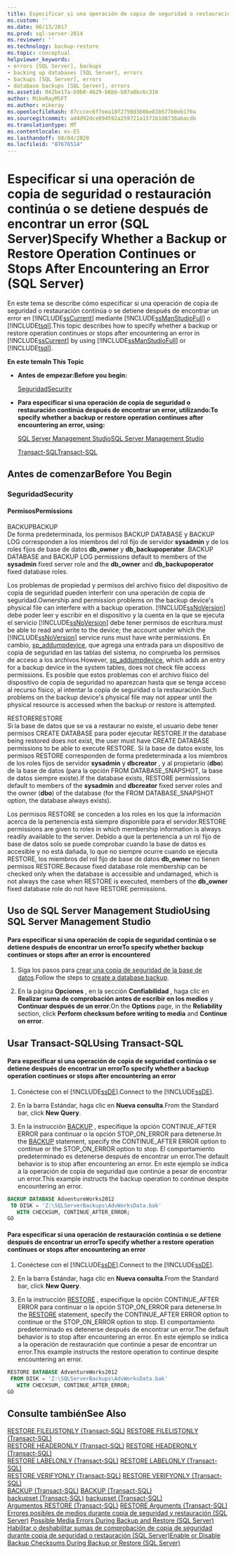 ```yaml
---
title: Especificar si una operación de copia de seguridad o restauración continúa o se detiene después de encontrar un error (SQL Server) | Microsoft Docs
ms.custom: ''
ms.date: 06/13/2017
ms.prod: sql-server-2014
ms.reviewer: ''
ms.technology: backup-restore
ms.topic: conceptual
helpviewer_keywords:
- errors [SQL Server], backups
- backing up databases [SQL Server], errors
- backups [SQL Server], errors
- database backups [SQL Server], errors
ms.assetid: 042be17a-b9b0-4629-b6bb-b87a8bc6c316
author: MikeRayMSFT
ms.author: mikeray
ms.openlocfilehash: 87cccec6f7eea18f2750d3b0be81b577b0eb170a
ms.sourcegitcommit: ad4d92dce894592a259721a1571b1d8736abacdb
ms.translationtype: MT
ms.contentlocale: es-ES
ms.lasthandoff: 08/04/2020
ms.locfileid: "87676514"
---
```

# <a name="specify-whether-a-backup-or-restore-operation-continues-or-stops-after-encountering-an-error-sql-server"></a><span data-ttu-id="745ae-102">Especificar si una operación de copia de seguridad o restauración continúa o se detiene después de encontrar un error (SQL Server)</span><span class="sxs-lookup"><span data-stu-id="745ae-102">Specify Whether a Backup or Restore Operation Continues or Stops After Encountering an Error (SQL Server)</span></span>
  <span data-ttu-id="745ae-103">En este tema se describe cómo especificar si una operación de copia de seguridad o restauración continúa o se detiene después de encontrar un error en [!INCLUDE[ssCurrent](../../includes/sscurrent-md.md)] mediante [!INCLUDE[ssManStudioFull](../../includes/ssmanstudiofull-md.md)] o [!INCLUDE[tsql](../../includes/tsql-md.md)].</span><span class="sxs-lookup"><span data-stu-id="745ae-103">This topic describes how to specify whether a backup or restore operation continues or stops after encountering an error in [!INCLUDE[ssCurrent](../../includes/sscurrent-md.md)] by using [!INCLUDE[ssManStudioFull](../../includes/ssmanstudiofull-md.md)] or [!INCLUDE[tsql](../../includes/tsql-md.md)].</span></span>  
  
 <span data-ttu-id="745ae-104">**En este tema**</span><span class="sxs-lookup"><span data-stu-id="745ae-104">**In This Topic**</span></span>  
  
-   <span data-ttu-id="745ae-105">**Antes de empezar:**</span><span class="sxs-lookup"><span data-stu-id="745ae-105">**Before you begin:**</span></span>  
  
     [<span data-ttu-id="745ae-106">Seguridad</span><span class="sxs-lookup"><span data-stu-id="745ae-106">Security</span></span>](#Security)  
  
-   <span data-ttu-id="745ae-107">**Para especificar si una operación de copia de seguridad o restauración continúa después de encontrar un error, utilizando:**</span><span class="sxs-lookup"><span data-stu-id="745ae-107">**To specify whether a backup or restore operation continues after encountering an error, using:**</span></span>  
  
     [<span data-ttu-id="745ae-108">SQL Server Management Studio</span><span class="sxs-lookup"><span data-stu-id="745ae-108">SQL Server Management Studio</span></span>](#SSMSProcedure)  
  
     [<span data-ttu-id="745ae-109">Transact-SQL</span><span class="sxs-lookup"><span data-stu-id="745ae-109">Transact-SQL</span></span>](#TsqlProcedure)  
  
##  <a name="before-you-begin"></a><a name="BeforeYouBegin"></a> <span data-ttu-id="745ae-110">Antes de comenzar</span><span class="sxs-lookup"><span data-stu-id="745ae-110">Before You Begin</span></span>  
  
###  <a name="security"></a><a name="Security"></a> <span data-ttu-id="745ae-111">Seguridad</span><span class="sxs-lookup"><span data-stu-id="745ae-111">Security</span></span>  
  
####  <a name="permissions"></a><a name="Permissions"></a> <span data-ttu-id="745ae-112">Permisos</span><span class="sxs-lookup"><span data-stu-id="745ae-112">Permissions</span></span>  
 <span data-ttu-id="745ae-113">BACKUP</span><span class="sxs-lookup"><span data-stu-id="745ae-113">BACKUP</span></span>  
 <span data-ttu-id="745ae-114">De forma predeterminada, los permisos BACKUP DATABASE y BACKUP LOG corresponden a los miembros del rol fijo de servidor **sysadmin** y de los roles fijos de base de datos **db_owner** y **db_backupoperator** .</span><span class="sxs-lookup"><span data-stu-id="745ae-114">BACKUP DATABASE and BACKUP LOG permissions default to members of the **sysadmin** fixed server role and the **db_owner** and **db_backupoperator** fixed database roles.</span></span>  
  
 <span data-ttu-id="745ae-115">Los problemas de propiedad y permisos del archivo físico del dispositivo de copia de seguridad pueden interferir con una operación de copia de seguridad.</span><span class="sxs-lookup"><span data-stu-id="745ae-115">Ownership and permission problems on the backup device's physical file can interfere with a backup operation.</span></span> [!INCLUDE[ssNoVersion](../../includes/ssnoversion-md.md)] <span data-ttu-id="745ae-116">debe poder leer y escribir en el dispositivo y la cuenta en la que se ejecuta el servicio [!INCLUDE[ssNoVersion](../../includes/ssnoversion-md.md)] debe tener permisos de escritura.</span><span class="sxs-lookup"><span data-stu-id="745ae-116">must be able to read and write to the device; the account under which the [!INCLUDE[ssNoVersion](../../includes/ssnoversion-md.md)] service runs must have write permissions.</span></span> <span data-ttu-id="745ae-117">En cambio, [sp_addumpdevice](/sql/relational-databases/system-stored-procedures/sp-addumpdevice-transact-sql), que agrega una entrada para un dispositivo de copia de seguridad en las tablas del sistema, no comprueba los permisos de acceso a los archivos.</span><span class="sxs-lookup"><span data-stu-id="745ae-117">However, [sp_addumpdevice](/sql/relational-databases/system-stored-procedures/sp-addumpdevice-transact-sql), which adds an entry for a backup device in the system tables, does not check file access permissions.</span></span> <span data-ttu-id="745ae-118">Es posible que estos problemas con el archivo físico del dispositivo de copia de seguridad no aparezcan hasta que se tenga acceso al recurso físico, al intentar la copia de seguridad o la restauración.</span><span class="sxs-lookup"><span data-stu-id="745ae-118">Such problems on the backup device's physical file may not appear until the physical resource is accessed when the backup or restore is attempted.</span></span>  
  
 <span data-ttu-id="745ae-119">RESTORE</span><span class="sxs-lookup"><span data-stu-id="745ae-119">RESTORE</span></span>  
 <span data-ttu-id="745ae-120">Si la base de datos que se va a restaurar no existe, el usuario debe tener permisos CREATE DATABASE para poder ejecutar RESTORE.</span><span class="sxs-lookup"><span data-stu-id="745ae-120">If the database being restored does not exist, the user must have CREATE DATABASE permissions to be able to execute RESTORE.</span></span> <span data-ttu-id="745ae-121">Si la base de datos existe, los permisos RESTORE corresponden de forma predeterminada a los miembros de los roles fijos de servidor **sysadmin** y **dbcreator** , y al propietario (**dbo**) de la base de datos (para la opción FROM DATABASE_SNAPSHOT, la base de datos siempre existe).</span><span class="sxs-lookup"><span data-stu-id="745ae-121">If the database exists, RESTORE permissions default to members of the **sysadmin** and **dbcreator** fixed server roles and the owner (**dbo**) of the database (for the FROM DATABASE_SNAPSHOT option, the database always exists).</span></span>  
  
 <span data-ttu-id="745ae-122">Los permisos RESTORE se conceden a los roles en los que la información acerca de la pertenencia está siempre disponible para el servidor.</span><span class="sxs-lookup"><span data-stu-id="745ae-122">RESTORE permissions are given to roles in which membership information is always readily available to the server.</span></span> <span data-ttu-id="745ae-123">Debido a que la pertenencia a un rol fijo de base de datos solo se puede comprobar cuando la base de datos es accesible y no está dañada, lo que no siempre ocurre cuando se ejecuta RESTORE, los miembros del rol fijo de base de datos **db_owner** no tienen permisos RESTORE.</span><span class="sxs-lookup"><span data-stu-id="745ae-123">Because fixed database role membership can be checked only when the database is accessible and undamaged, which is not always the case when RESTORE is executed, members of the **db_owner** fixed database role do not have RESTORE permissions.</span></span>  
  
##  <a name="using-sql-server-management-studio"></a><a name="SSMSProcedure"></a> <span data-ttu-id="745ae-124">Uso de SQL Server Management Studio</span><span class="sxs-lookup"><span data-stu-id="745ae-124">Using SQL Server Management Studio</span></span>  
  
#### <a name="to-specify-whether-backup-continues-or-stops-after-an-error-is-encountered"></a><span data-ttu-id="745ae-125">Para especificar si una operación de copia de seguridad continúa o se detiene después de encontrar un error</span><span class="sxs-lookup"><span data-stu-id="745ae-125">To specify whether backup continues or stops after an error is encountered</span></span>  
  
1.  <span data-ttu-id="745ae-126">Siga los pasos para [crear una copia de seguridad de la base de datos](create-a-full-database-backup-sql-server.md).</span><span class="sxs-lookup"><span data-stu-id="745ae-126">Follow the steps to [create a database backup](create-a-full-database-backup-sql-server.md).</span></span>  
  
2.  <span data-ttu-id="745ae-127">En la página **Opciones** , en la sección **Confiabilidad** , haga clic en **Realizar suma de comprobación antes de escribir en los medios** y **Continuar después de un error**.</span><span class="sxs-lookup"><span data-stu-id="745ae-127">On the **Options** page, in the **Reliability** section, click **Perform checksum before writing to media** and **Continue on error**.</span></span>  
  
##  <a name="using-transact-sql"></a><a name="TsqlProcedure"></a> <span data-ttu-id="745ae-128">Usar Transact-SQL</span><span class="sxs-lookup"><span data-stu-id="745ae-128">Using Transact-SQL</span></span>  
  
#### <a name="to-specify-whether-a-backup-operation-continues-or-stops-after-encountering-an-error"></a><span data-ttu-id="745ae-129">Para especificar si una operación de copia de seguridad continúa o se detiene después de encontrar un error</span><span class="sxs-lookup"><span data-stu-id="745ae-129">To specify whether a backup operation continues or stops after encountering an error</span></span>  
  
1.  <span data-ttu-id="745ae-130">Conéctese con el [!INCLUDE[ssDE](../../../includes/ssde-md.md)].</span><span class="sxs-lookup"><span data-stu-id="745ae-130">Connect to the [!INCLUDE[ssDE](../../../includes/ssde-md.md)].</span></span>  
  
2.  <span data-ttu-id="745ae-131">En la barra Estándar, haga clic en **Nueva consulta**.</span><span class="sxs-lookup"><span data-stu-id="745ae-131">From the Standard bar, click **New Query**.</span></span>  
  
3.  <span data-ttu-id="745ae-132">En la instrucción [BACKUP](/sql/t-sql/statements/backup-transact-sql) , especifique la opción CONTINUE_AFTER ERROR para continuar o la opción STOP_ON_ERROR para detenerse.</span><span class="sxs-lookup"><span data-stu-id="745ae-132">In the [BACKUP](/sql/t-sql/statements/backup-transact-sql) statement, specify the CONTINUE_AFTER ERROR option to continue or the STOP_ON_ERROR option to stop.</span></span> <span data-ttu-id="745ae-133">El comportamiento predeterminado es detenerse después de encontrar un error.</span><span class="sxs-lookup"><span data-stu-id="745ae-133">The default behavior is to stop after encountering an error.</span></span> <span data-ttu-id="745ae-134">En este ejemplo se indica a la operación de copia de seguridad que continúe a pesar de encontrar un error.</span><span class="sxs-lookup"><span data-stu-id="745ae-134">This example instructs the backup operation to continue despite encountering an error.</span></span>  
  
```sql  
BACKUP DATABASE AdventureWorks2012   
 TO DISK = 'Z:\SQLServerBackups\AdvWorksData.bak'  
   WITH CHECKSUM, CONTINUE_AFTER_ERROR;  
GO  
```  
  
#### <a name="to-specify-whether-a-restore-operation-continues-or-stops-after-encountering-an-error"></a><span data-ttu-id="745ae-135">Para especificar si una operación de restauración continúa o se detiene después de encontrar un error</span><span class="sxs-lookup"><span data-stu-id="745ae-135">To specify whether a restore operation continues or stops after encountering an error</span></span>  
  
1.  <span data-ttu-id="745ae-136">Conéctese con el [!INCLUDE[ssDE](../../../includes/ssde-md.md)].</span><span class="sxs-lookup"><span data-stu-id="745ae-136">Connect to the [!INCLUDE[ssDE](../../../includes/ssde-md.md)].</span></span>  
  
2.  <span data-ttu-id="745ae-137">En la barra Estándar, haga clic en **Nueva consulta**.</span><span class="sxs-lookup"><span data-stu-id="745ae-137">From the Standard bar, click **New Query**.</span></span>  
  
3.  <span data-ttu-id="745ae-138">En la instrucción [RESTORE](/sql/t-sql/statements/restore-statements-transact-sql) , especifique la opción CONTINUE_AFTER ERROR para continuar o la opción STOP_ON_ERROR para detenerse.</span><span class="sxs-lookup"><span data-stu-id="745ae-138">In the [RESTORE](/sql/t-sql/statements/restore-statements-transact-sql) statement, specify the CONTINUE_AFTER ERROR option to continue or the STOP_ON_ERROR option to stop.</span></span> <span data-ttu-id="745ae-139">El comportamiento predeterminado es detenerse después de encontrar un error.</span><span class="sxs-lookup"><span data-stu-id="745ae-139">The default behavior is to stop after encountering an error.</span></span> <span data-ttu-id="745ae-140">En este ejemplo se indica a la operación de restauración que continúe a pesar de encontrar un error.</span><span class="sxs-lookup"><span data-stu-id="745ae-140">This example instructs the restore operation to continue despite encountering an error.</span></span>  
  
```sql  
RESTORE DATABASE AdventureWorks2012   
 FROM DISK = 'Z:\SQLServerBackups\AdvWorksData.bak'   
   WITH CHECKSUM, CONTINUE_AFTER_ERROR;  
GO  
```  
  
## <a name="see-also"></a><span data-ttu-id="745ae-141">Consulte también</span><span class="sxs-lookup"><span data-stu-id="745ae-141">See Also</span></span>  
 <span data-ttu-id="745ae-142">[RESTORE FILELISTONLY &#40;Transact-SQL&#41;](/sql/t-sql/statements/restore-statements-filelistonly-transact-sql) </span><span class="sxs-lookup"><span data-stu-id="745ae-142">[RESTORE FILELISTONLY &#40;Transact-SQL&#41;](/sql/t-sql/statements/restore-statements-filelistonly-transact-sql) </span></span>  
 <span data-ttu-id="745ae-143">[RESTORE HEADERONLY &#40;Transact-SQL&#41;](/sql/t-sql/statements/restore-statements-headeronly-transact-sql) </span><span class="sxs-lookup"><span data-stu-id="745ae-143">[RESTORE HEADERONLY &#40;Transact-SQL&#41;](/sql/t-sql/statements/restore-statements-headeronly-transact-sql) </span></span>  
 <span data-ttu-id="745ae-144">[RESTORE LABELONLY &#40;Transact-SQL&#41;](/sql/t-sql/statements/restore-statements-labelonly-transact-sql) </span><span class="sxs-lookup"><span data-stu-id="745ae-144">[RESTORE LABELONLY &#40;Transact-SQL&#41;](/sql/t-sql/statements/restore-statements-labelonly-transact-sql) </span></span>  
 <span data-ttu-id="745ae-145">[RESTORE VERIFYONLY &#40;Transact-SQL&#41;](/sql/t-sql/statements/restore-statements-verifyonly-transact-sql) </span><span class="sxs-lookup"><span data-stu-id="745ae-145">[RESTORE VERIFYONLY &#40;Transact-SQL&#41;](/sql/t-sql/statements/restore-statements-verifyonly-transact-sql) </span></span>  
 <span data-ttu-id="745ae-146">[BACKUP &#40;Transact-SQL&#41;](/sql/t-sql/statements/backup-transact-sql) </span><span class="sxs-lookup"><span data-stu-id="745ae-146">[BACKUP &#40;Transact-SQL&#41;](/sql/t-sql/statements/backup-transact-sql) </span></span>  
 <span data-ttu-id="745ae-147">[backupset &#40;Transact-SQL&#41;](/sql/relational-databases/system-tables/backupset-transact-sql) </span><span class="sxs-lookup"><span data-stu-id="745ae-147">[backupset &#40;Transact-SQL&#41;](/sql/relational-databases/system-tables/backupset-transact-sql) </span></span>  
 <span data-ttu-id="745ae-148">[Argumentos RESTORE &#40;Transact-SQL&#41;](/sql/t-sql/statements/restore-statements-arguments-transact-sql) </span><span class="sxs-lookup"><span data-stu-id="745ae-148">[RESTORE Arguments &#40;Transact-SQL&#41;](/sql/t-sql/statements/restore-statements-arguments-transact-sql) </span></span>  
 <span data-ttu-id="745ae-149">[Errores posibles de medios durante copia de seguridad y restauración &#40;SQL Server&#41;](possible-media-errors-during-backup-and-restore-sql-server.md) </span><span class="sxs-lookup"><span data-stu-id="745ae-149">[Possible Media Errors During Backup and Restore &#40;SQL Server&#41;](possible-media-errors-during-backup-and-restore-sql-server.md) </span></span>  
 [<span data-ttu-id="745ae-150">Habilitar o deshabilitar sumas de comprobación de copia de seguridad durante copia de seguridad o restauración &#40;SQL Server&#41;</span><span class="sxs-lookup"><span data-stu-id="745ae-150">Enable or Disable Backup Checksums During Backup or Restore &#40;SQL Server&#41;</span></span>](enable-or-disable-backup-checksums-during-backup-or-restore-sql-server.md)  
  
  
